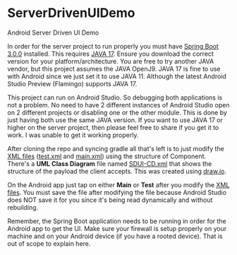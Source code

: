 # ServerDrivenUIDemo
Android Server Driven UI Demo

In order for the server project to run properly you must have [Spring Boot 3.0.0](https://docs.spring.io/spring-boot/docs/3.0.0/reference/html/getting-started.html) installed. This requires [JAVA 17](https://developer.ibm.com/languages/java/semeru-runtimes/downloads/). Ensure you download the correct version for your platform/architecture. You are free to try another JAVA vendor, but this project assumes the JAVA OpenJ9. JAVA 17 is fine to use with Android since we just set it to use JAVA 11. Although the latest Android Studio Preview (Flamingo) supports JAVA 17.

This project can run on Android Studio. So debugging both applications is not a problem. No need to have 2 different instances of Android Studio open on 2 different projects or disabling one or the other module. This is done by just having both use the same JAVA version. If you want to use JAVA 17 or higher on the server project, then please feel free to share if you get it to work. I was unable to get it working properly.

After cloning the repo and syncing gradle all that's left is to just modify the [XML files](ServerDrivenUIDemo.Web/src/main/resources/.) ([test.xml](ServerDrivenUIDemo.Web/src/main/resources/test.xml) and [main.xml](ServerDrivenUIDemo.Web/src/main/resources/main.xml)) using the structure of Component. There's a **UML Class Diagram** file named [SDUI-CD.xml](diagrams/uml/class-diagrams/SDUI-CD.xml) that shows the structure of the payload the client accepts. This was created using [draw.io](https://app.draw.io).

On the Android app just tap on either **Main** or **Test** after you modify the [XML files](ServerDrivenUIDemo.Web/src/main/resources/.). You must save the file after modifying the file because Android Studio does NOT save it for you since it's being read dynamically and without rebuilding.

Remember, the Spring Boot application needs to be running in order for the Android app to get the UI. Make sure your firewall is setup properly on your machine and on your Android device (if you have a rooted device). That is out of scope to explain here.
